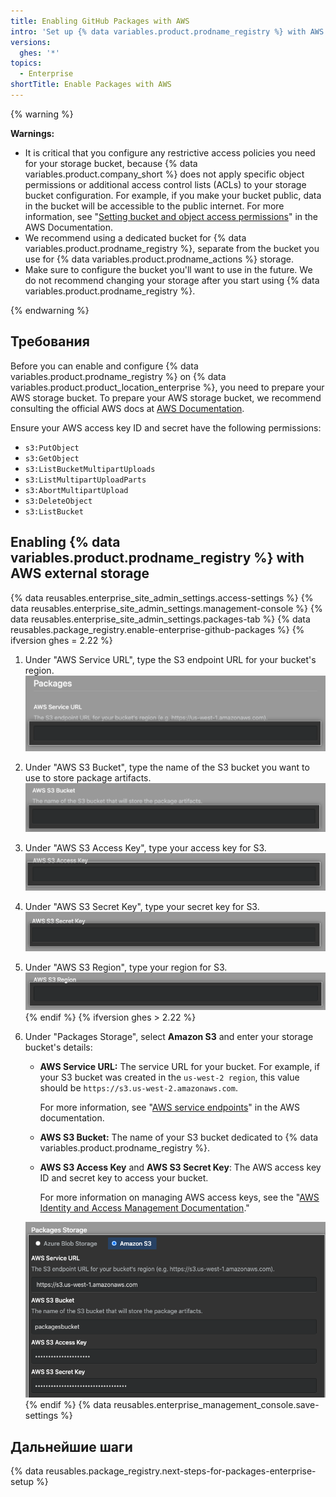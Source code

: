 ```yaml
---
title: Enabling GitHub Packages with AWS
intro: 'Set up {% data variables.product.prodname_registry %} with AWS as your external storage.'
versions:
  ghes: '*'
topics:
  - Enterprise
shortTitle: Enable Packages with AWS
---
```


{% warning %}

**Warnings:**
- It is critical that you configure any restrictive access policies you need for your storage bucket, because {% data variables.product.company_short %} does not apply specific object permissions or additional access control lists (ACLs) to your storage bucket configuration. For example, if you make your bucket public, data in the bucket will be accessible to the public internet. For more information, see "[Setting bucket and object access permissions](https://docs.aws.amazon.com/AmazonS3/latest/user-guide/set-permissions.html)" in the AWS Documentation.
- We recommend using a dedicated bucket for {% data variables.product.prodname_registry %}, separate from the bucket you use for {% data variables.product.prodname_actions %} storage.
- Make sure to configure the bucket you'll want to use in the future. We do not recommend changing your storage after you start using {% data variables.product.prodname_registry %}.

{% endwarning %}

## Требования

Before you can enable and configure {% data variables.product.prodname_registry %} on {% data variables.product.product_location_enterprise %}, you need to prepare your AWS storage bucket. To prepare your AWS storage bucket, we recommend consulting the official AWS docs at [AWS Documentation](https://docs.aws.amazon.com/index.html).

Ensure your AWS access key ID and secret have the following permissions:
  - `s3:PutObject`
  - `s3:GetObject`
  - `s3:ListBucketMultipartUploads`
  - `s3:ListMultipartUploadParts`
  - `s3:AbortMultipartUpload`
  - `s3:DeleteObject`
  - `s3:ListBucket`

## Enabling {% data variables.product.prodname_registry %} with AWS external storage

{% data reusables.enterprise_site_admin_settings.access-settings %}
{% data reusables.enterprise_site_admin_settings.management-console %}
{% data reusables.enterprise_site_admin_settings.packages-tab %}
{% data reusables.package_registry.enable-enterprise-github-packages %}
{% ifversion ghes = 2.22 %}
1. Under "AWS Service URL", type the S3 endpoint URL for your bucket's region. ![AWS Service URL field](/assets/images/enterprise/site-admin-settings/storage-service-url.png)
1. Under "AWS S3 Bucket", type the name of the S3 bucket you want to use to store package artifacts. ![AWS S3 Bucket field](/assets/images/enterprise/site-admin-settings/aws-s3-bucket.png)
1. Under "AWS S3 Access Key", type your access key for S3. ![AWS S3 Access Key field](/assets/images/enterprise/site-admin-settings/aws-s3-access-key.png)
1. Under "AWS S3 Secret Key", type your secret key for S3. ![AWS S3 Secret Key field](/assets/images/enterprise/site-admin-settings/aws-s3-secret-key.png)
1. Under "AWS S3 Region", type your region for S3. ![AWS S3 Region field](/assets/images/enterprise/site-admin-settings/aws-s3-region.png)
{% endif %}
{% ifversion ghes > 2.22 %}
1. Under "Packages Storage", select **Amazon S3** and enter your storage bucket's details:
    - **AWS Service URL:** The service URL for your bucket. For example, if your S3 bucket was created in the `us-west-2 region`, this value should be `https://s3.us-west-2.amazonaws.com`.

      For more information, see "[AWS service endpoints](https://docs.aws.amazon.com/general/latest/gr/rande.html)" in the AWS documentation.

    - **AWS S3 Bucket:** The name of your S3 bucket dedicated to {% data variables.product.prodname_registry %}.
    - **AWS S3 Access Key** and **AWS S3 Secret Key**: The AWS access key ID and secret key to access your bucket.

      For more information on managing AWS access keys, see the "[AWS Identity and Access Management Documentation](https://docs.aws.amazon.com/iam/index.html)."

    ![Entry boxes for your S3 AWS bucket's details](/assets/images/help/package-registry/s3-aws-storage-bucket-details.png)
{% endif %}
{% data reusables.enterprise_management_console.save-settings %}

## Дальнейшие шаги

{% data reusables.package_registry.next-steps-for-packages-enterprise-setup %}
